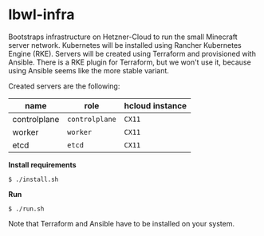 lbwl-infra
==========

Bootstraps infrastructure on Hetzner-Cloud to run the small Minecraft server network. Kubernetes will be installed using Rancher Kubernetes Engine (RKE). Servers will be created using Terraform and provisioned with Ansible. There is a RKE plugin for Terraform, but we won't use it, because using Ansible seems like the more stable variant.
 
Created servers are the following:

| name         | role           | hcloud instance |
|--------------|----------------|-----------------|
| controlplane | `controlplane` | `CX11`          |
| worker       | `worker`       | `CX11`          |
| etcd         | `etcd`         | `CX11`          |


**Install requirements**
```
$ ./install.sh
```

**Run**

```
$ ./run.sh
```

Note that Terraform and Ansible have to be installed on your system.
